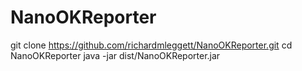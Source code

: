 # NanoOKReporter

git clone https://github.com/richardmleggett/NanoOKReporter.git
cd NanoOKReporter
java -jar dist/NanoOKReporter.jar
